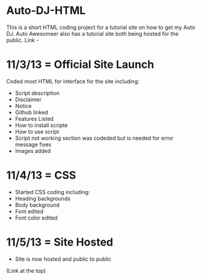 Auto-DJ-HTML
===========

This is a short HTML coding project for a tutorial site on how to get my Auto DJ. Auto Awesomeer also has a tutorial site both being hosted for the public.
Link - 

11/3/13 = Official Site Launch
============

Coded most HTML for interface for the site including:<br/>

* Script description<br/>
* Disclaimer<br/>
* Notice<br/>
* Github linked<br/>
* Features Listed<br/>
* How to install scripte<br/>
* How to use script<br/>
* Script not working section was codeded but is needed for error message fixes<br/>
* Images added<br/>

11/4/13 = CSS
============

* Started CSS coding including:<br/>
* Heading backgrounds<br/>
* Body background<br/>
* Font edited<br/>
* Font color edited<br/>

11/5/13 = Site Hosted
============

* Site is now hosted and public to public

(Link at the top)
